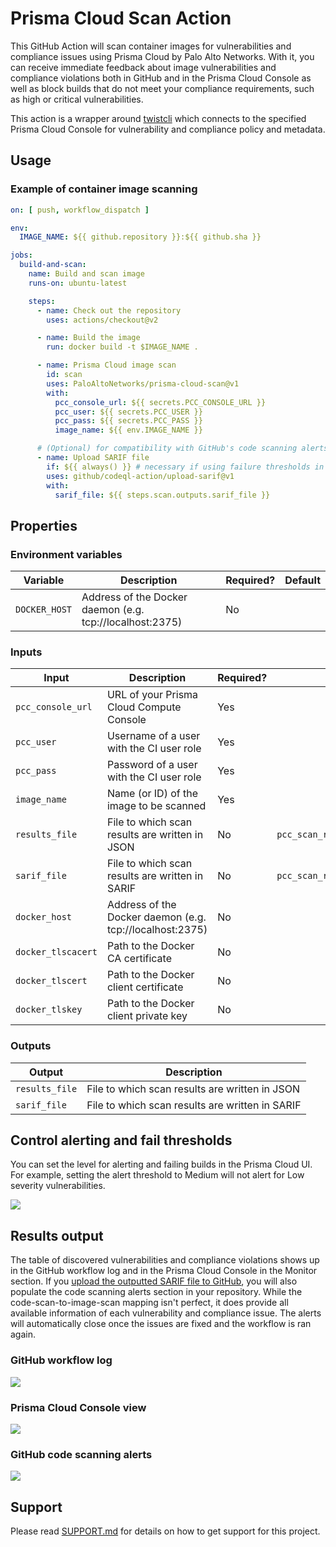 # Prisma Cloud Scan Action
This GitHub Action will scan container images for vulnerabilities and compliance issues using Prisma Cloud by Palo Alto Networks. With it, you can receive immediate feedback about image vulnerabilities and compliance violations both in GitHub and in the Prisma Cloud Console as well as block builds that do not meet your compliance requirements, such as high or critical vulnerabilities.

This action is a wrapper around [twistcli](https://docs.twistlock.com/docs/compute_edition/tools/twistcli_scan_images.html) which connects to the specified Prisma Cloud Console for vulnerability and compliance policy and metadata.

## Usage
### Example of container image scanning
```yaml
on: [ push, workflow_dispatch ]

env:
  IMAGE_NAME: ${{ github.repository }}:${{ github.sha }}

jobs:
  build-and-scan:
    name: Build and scan image
    runs-on: ubuntu-latest

    steps:
      - name: Check out the repository
        uses: actions/checkout@v2

      - name: Build the image
        run: docker build -t $IMAGE_NAME .

      - name: Prisma Cloud image scan
        id: scan
        uses: PaloAltoNetworks/prisma-cloud-scan@v1
        with:
          pcc_console_url: ${{ secrets.PCC_CONSOLE_URL }}
          pcc_user: ${{ secrets.PCC_USER }}
          pcc_pass: ${{ secrets.PCC_PASS }}
          image_name: ${{ env.IMAGE_NAME }}

      # (Optional) for compatibility with GitHub's code scanning alerts
      - name: Upload SARIF file
        if: ${{ always() }} # necessary if using failure thresholds in the image scan
        uses: github/codeql-action/upload-sarif@v1
        with:
          sarif_file: ${{ steps.scan.outputs.sarif_file }}
```


## Properties
### Environment variables
| Variable      | Description | Required? | Default |
|---------------|---|---|---|
| `DOCKER_HOST` | Address of the Docker daemon (e.g. tcp://localhost:2375) | No |  |

### Inputs
| Input              | Description | Required? | Default |
|--------------------|---|---|---|
| `pcc_console_url`  | URL of your Prisma Cloud Compute Console | Yes |  |
| `pcc_user`         | Username of a user with the CI user role | Yes |  |
| `pcc_pass`         | Password of a user with the CI user role | Yes |  |
| `image_name`       | Name (or ID) of the image to be scanned | Yes |  |
| `results_file`     | File to which scan results are written in JSON | No | `pcc_scan_results.json` |
| `sarif_file`       | File to which scan results are written in SARIF | No | `pcc_scan_results.sarif.json` |
| `docker_host`      | Address of the Docker daemon (e.g. tcp://localhost:2375) | No |  |
| `docker_tlscacert` | Path to the Docker CA certificate | No |  |
| `docker_tlscert`   | Path to the Docker client certificate | No |  |
| `docker_tlskey`    | Path to the Docker client private key | No |  |

### Outputs
| Output | Description |
|---|---|
| `results_file` | File to which scan results are written in JSON |
| `sarif_file` | File to which scan results are written in SARIF |

## Control alerting and fail thresholds
You can set the level for alerting and failing builds in the Prisma Cloud UI. For example, setting the alert threshold to Medium will not alert for Low severity vulnerabilities.

<img src="./images/pc_ci_rule_example.png">

## Results output
The table of discovered vulnerabilities and compliance violations shows up in the GitHub workflow log and in the Prisma Cloud Console in the Monitor section. If you [upload the outputted SARIF file to GitHub](https://docs.github.com/en/code-security/secure-coding/integrating-with-code-scanning/uploading-a-sarif-file-to-github), you will also populate the code scanning alerts section in your repository. While the code-scan-to-image-scan mapping isn't perfect, it does provide all available information of each vulnerability and compliance issue. The alerts will automatically close once the issues are fixed and the workflow is ran again.

### GitHub workflow log
<img src="./images/pc_github_log_output.png">

### Prisma Cloud Console view
<img src="./images/pc_ui_result.png">

### GitHub code scanning alerts
<img src="./images/pc_github_code_scanning.png">

## Support
Please read [SUPPORT.md](SUPPORT.md) for details on how to get support for this project.
